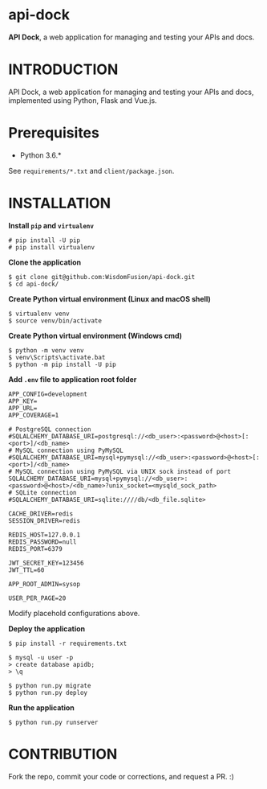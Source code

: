 # api-dock

**API Dock**, a web application for managing and testing your APIs and docs.

# INTRODUCTION

API Dock, a web application for managing and testing your APIs and docs, implemented using Python, Flask and Vue.js.

# Prerequisites

- Python 3.6.*

See `requirements/*.txt` and `client/package.json`.

# INSTALLATION

**Install `pip` and `virtualenv`**
```
# pip install -U pip
# pip install virtualenv
```

**Clone the application**
```
$ git clone git@github.com:WisdomFusion/api-dock.git
$ cd api-dock/
```

**Create Python virtual environment (Linux and macOS shell)**
```
$ virtualenv venv
$ source venv/bin/activate
```

**Create Python virtual environment (Windows cmd)**
```
$ python -m venv venv
$ venv\Scripts\activate.bat
$ python -m pip install -U pip
```

**Add `.env` file to application root folder**
```
APP_CONFIG=development
APP_KEY=
APP_URL=
APP_COVERAGE=1

# PostgreSQL connection
#SQLALCHEMY_DATABASE_URI=postgresql://<db_user>:<password>@<host>[:<port>]/<db_name>
# MySQL connection using PyMySQL
#SQLALCHEMY_DATABASE_URI=mysql+pymysql://<db_user>:<password>@<host>[:<port>]/<db_name>
# MySQL connection using PyMySQL via UNIX sock instead of port
SQLALCHEMY_DATABASE_URI=mysql+pymysql://<db_user>:<password>@<host>/<db_name>?unix_socket=<mysqld_sock_path>
# SQLite connection
#SQLALCHEMY_DATABASE_URI=sqlite:////db/<db_file.sqlite>

CACHE_DRIVER=redis
SESSION_DRIVER=redis

REDIS_HOST=127.0.0.1
REDIS_PASSWORD=null
REDIS_PORT=6379

JWT_SECRET_KEY=123456
JWT_TTL=60

APP_ROOT_ADMIN=sysop

USER_PER_PAGE=20
```
Modify placehold configurations above.


**Deploy the application**
```
$ pip install -r requirements.txt

$ mysql -u user -p
> create database apidb;
> \q

$ python run.py migrate
$ python run.py deploy
```

**Run the application**
```
$ python run.py runserver
```

# CONTRIBUTION

Fork the repo, commit your code or corrections, and request a PR. :)
